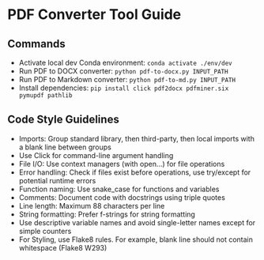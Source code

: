 # PDF Converter Tool Guide

## Commands
- Activate local dev Conda environment: `conda activate ./env/dev`
- Run PDF to DOCX converter: `python pdf-to-docx.py INPUT_PATH`
- Run PDF to Markdown converter: `python pdf-to-md.py INPUT_PATH`
- Install dependencies: `pip install click pdf2docx pdfminer.six pymupdf pathlib`

## Code Style Guidelines
- Imports: Group standard library, then third-party, then local imports with a blank line between groups
- Use Click for command-line argument handling
- File I/O: Use context managers (with open...) for file operations
- Error handling: Check if files exist before operations, use try/except for potential runtime errors
- Function naming: Use snake_case for functions and variables
- Comments: Document code with docstrings using triple quotes
- Line length: Maximum 88 characters per line
- String formatting: Prefer f-strings for string formatting
- Use descriptive variable names and avoid single-letter names except for simple counters
- For Styling, use Flake8 rules. For example, blank line should not contain whitespace (Flake8 W293)